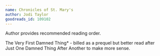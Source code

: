 ```yaml
---
name: Chronicles of St. Mary's
author: Jodi Taylor
goodreads_id: 109102
---
```


Author provides recommended reading order.

The Very First Damned Thing* - billed as a prequel but better read after Just One Damned Thing After Another to make more sense.
